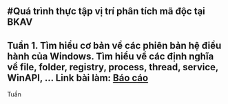 #Quá trình thực tập vị trí phân tích mã độc tại BKAV 
---
Tuần 1. Tìm hiểu cơ bản về các phiên bản hệ điều hành của Windows. Tìm hiểu về các định nghĩa về file, folder, registry, process, thread, service, WinAPI, ...
Link bài làm: [Báo cáo](https://github.com/1337DaKL/Intern/blob/main/B%C3%A1o%20c%C3%A1o%20SVTT%202025_Tr%E1%BB%8Bnh%20%C4%90%E1%BA%AFc%20L%C6%B0%E1%BB%A3ng_Tu%E1%BA%A7n%201.pdf)
---
Tuần
